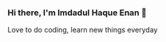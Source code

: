 ### Hi there, I'm Imdadul Haque Enan 👋
Love to do coding, learn new things everyday

<!--
**Enan1006/Enan1006** is a ✨ _special_ ✨ repository because its `README.md` (this file) appears on your GitHub profile.

Here are some ideas to get you started:

Love to do coding, learn new things everyday


- 🔭 I’m currently working on ...
- 🌱 I’m currently learning ...
- 👯 I’m looking to collaborate on ...
- 🤔 I’m looking for help with ...
- 💬 Ask me about ...
- 📫 How to reach me: ...
- 😄 Pronouns: ...
- ⚡ Fun fact: ...
-->
